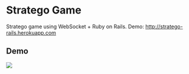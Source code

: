 Stratego Game
====
Stratego game using WebSocket + Ruby on Rails. Demo: http://stratego-rails.herokuapp.com

## Demo
![](http://i.imgur.com/LMrOyr1.gif)
